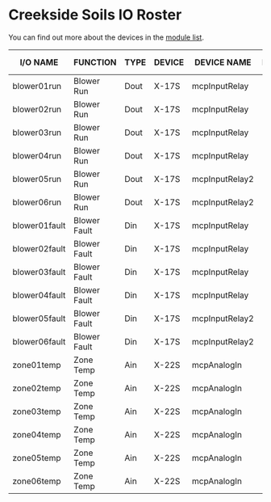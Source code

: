 # Creekside Soils IO Roster

You can find out more about the devices in the [module list][readme].

[readme]: README.md

| I/O NAME      | FUNCTION     | TYPE | DEVICE | DEVICE NAME    | LOCATION | TERMINAL # |
| ------------- | ------------ | ---- | ------ | -------------- | -------- | ---------- |
| blower01run   | Blower Run   | Dout | X-17S  | mcpInputRelay  | MCP      | 1A         |
| blower02run   | Blower Run   | Dout | X-17S  | mcpInputRelay  | MCP      | 2A         |
| blower03run   | Blower Run   | Dout | X-17S  | mcpInputRelay  | MCP      | 3A         |
| blower04run   | Blower Run   | Dout | X-17S  | mcpInputRelay  | MCP      | 4A         |
| blower05run   | Blower Run   | Dout | X-17S  | mcpInputRelay2 | MCP      | 1A         |
| blower06run   | Blower Run   | Dout | X-17S  | mcpInputRelay2 | MCP      | 2A         |
| blower01fault | Blower Fault | Din  | X-17S  | mcpInputRelay  | MCP      | Input1     |
| blower02fault | Blower Fault | Din  | X-17S  | mcpInputRelay  | MCP      | Input2     |
| blower03fault | Blower Fault | Din  | X-17S  | mcpInputRelay  | MCP      | Input3     |
| blower04fault | Blower Fault | Din  | X-17S  | mcpInputRelay  | MCP      | Input4     |
| blower05fault | Blower Fault | Din  | X-17S  | mcpInputRelay2 | MCP      | Input1     |
| blower06fault | Blower Fault | Din  | X-17S  | mcpInputRelay2 | MCP      | Input2     |
| zone01temp    | Zone Temp    | Ain  | X-22S  | mcpAnalogIn    | MCP      | Ain1       |
| zone02temp    | Zone Temp    | Ain  | X-22S  | mcpAnalogIn    | MCP      | Ain2       |
| zone03temp    | Zone Temp    | Ain  | X-22S  | mcpAnalogIn    | MCP      | Ain3       |
| zone04temp    | Zone Temp    | Ain  | X-22S  | mcpAnalogIn    | MCP      | Ain4       |
| zone05temp    | Zone Temp    | Ain  | X-22S  | mcpAnalogIn    | MCP      | Ain5       |
| zone06temp    | Zone Temp    | Ain  | X-22S  | mcpAnalogIn    | MCP      | Ain6       |
